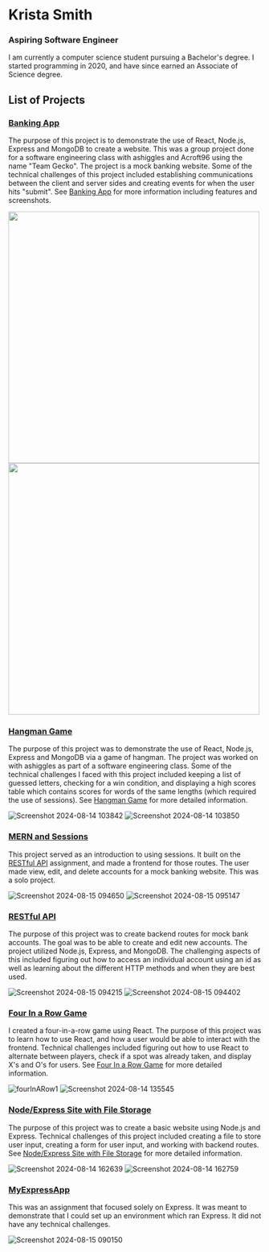 # Krista Smith
### Aspiring Software Engineer

I am currently a computer science student pursuing a Bachelor's degree. I started programming in 2020, and have since earned an Associate of Science degree. 

## List of Projects

### [Banking App](https://github.com/KristaSmith247/KristaSmith247.github.io/tree/main/MERN-Banking-App)
The purpose of this project is to demonstrate the use of React, Node.js, Express and MongoDB to create a website. This was a group project done for a software engineering class with ashiggles and Acroft96 using the name "Team Gecko". The project is a mock banking website. Some of the technical challenges of this project included establishing communications between the client and server sides and creating events for when the user hits "submit". See [Banking App](https://github.com/KristaSmith247/KristaSmith247.github.io/tree/main/MERN-Banking-App) for more information including features and screenshots.

<img src="https://github.com/user-attachments/assets/ccbdc9df-9e4c-4891-a6c9-b8482b4d90b2" width="500" />
<img src="https://github.com/user-attachments/assets/7612dd74-14a6-4f81-b4ea-588e191f189f" width="500" />

### [Hangman Game](https://github.com/KristaSmith247/KristaSmith247.github.io/tree/main/MERN-Hangman)

The purpose of this project was to demonstrate the use of React, Node.js, Express and MongoDB via a game of hangman. The project was worked on with ashiggles as part of a software engineering class. Some of the technical challenges I faced with this project included keeping a list of guessed letters, checking for a win condition, and displaying a high scores table which contains scores for words of the same lengths (which required the use of sessions). See [Hangman Game](https://github.com/KristaSmith247/KristaSmith247.github.io/tree/main/MERN-Hangman) for more detailed information.

![Screenshot 2024-08-14 103842](https://github.com/user-attachments/assets/6ae1d389-3670-409d-b432-81c64f101cd5)
![Screenshot 2024-08-14 103850](https://github.com/user-attachments/assets/b5d0d5ce-efee-4ef7-a2c7-38a06c65dcbd)

### [MERN and Sessions](https://github.com/KristaSmith247/KristaSmith247.github.io/tree/main/MERN-Sessions)
This project served as an introduction to using sessions. It built on the [RESTful API](https://github.com/KristaSmith247/KristaSmith247.github.io/tree/main/RESTful%20API) assignment, and made a frontend for those routes. The user made view, edit, and delete accounts for a mock banking website. This was a solo project.

![Screenshot 2024-08-15 094650](https://github.com/user-attachments/assets/67146850-6f8a-47e6-a4bf-f8ef0beea90a)
![Screenshot 2024-08-15 095147](https://github.com/user-attachments/assets/ce548281-864a-4534-abd3-18752d365050)

### [RESTful API](https://github.com/KristaSmith247/KristaSmith247.github.io/tree/main/RESTful%20API)
The purpose of this project was to create backend routes for mock bank accounts. The goal was to be able to create and edit new accounts. The project utilized Node.js, Express, and MongoDB. The challenging aspects of this included figuring out how to access an individual account using an id as well as learning about the different HTTP methods and when they are best used. 

![Screenshot 2024-08-15 094215](https://github.com/user-attachments/assets/28da6f72-fa34-4017-a174-bb9faed234e7)
![Screenshot 2024-08-15 094402](https://github.com/user-attachments/assets/3ae37a41-4d22-4912-bd25-eefa48130d6b)


### [Four In a Row Game](https://github.com/KristaSmith247/KristaSmith247.github.io/tree/main/FourInARow)
I created a four-in-a-row game using React. The purpose of this project was to learn how to use React, and how a user would be able to interact with the frontend. Technical challenges included figuring out how to use React to alternate between players, check if a spot was already taken, and display X's and O's for users. See [Four In a Row Game](https://github.com/KristaSmith247/KristaSmith247.github.io/tree/main/FourInARow) for more detailed information.

![fourInARow1](https://github.com/user-attachments/assets/ebb3c109-bfb9-4e36-97a3-c5f4e6936a4b)
![Screenshot 2024-08-14 135545](https://github.com/user-attachments/assets/f6403bd8-fa79-49de-b7fa-e1cc7561b1e4)

### [Node/Express Site with File Storage](https://github.com/KristaSmith247/KristaSmith247.github.io/tree/main/NodeExpressWebsite)
The purpose of this project was to create a basic website using Node.js and Express. Technical challenges of this project included creating a file to store user input, creating a form for user input, and working with backend routes. See  [Node/Express Site with File Storage](https://github.com/KristaSmith247/KristaSmith247.github.io/tree/main/NodeExpressWebsite) for more detailed information.

![Screenshot 2024-08-14 162639](https://github.com/user-attachments/assets/f4eb950b-8adf-4741-a3ad-50030cc24aec)
![Screenshot 2024-08-14 162759](https://github.com/user-attachments/assets/c21dec39-c67d-44b6-bd6c-f72df194f48c)

### [MyExpressApp](https://github.com/KristaSmith247/KristaSmith247.github.io/tree/main/MyExpressApp)
This was an assignment that focused solely on Express. It was meant to demonstrate that I could set up an environment which ran Express. It did not have any technical challenges.

![Screenshot 2024-08-15 090150](https://github.com/user-attachments/assets/9d3284f1-d6f8-43c4-a5a6-ddfca8574c58)
